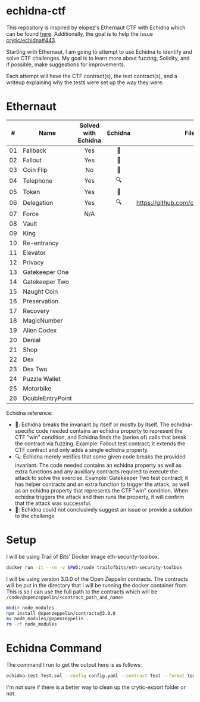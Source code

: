 # echidna-ctf
This repository is inspired by elopez's Ethernaut CTF with Echidna which can be found [here](https://github.com/elopez/echidna-ethernaut).  Additionally, the goal is to help the issue [crytic/echidna#443](https://github.com/crytic/echidna/issues/433). 

Starting with Ethernaut, I am going to attempt to use Echidna to identify and solve CTF challenges. My goal is to learn more about fuzzing, Solidity, and if possible, make suggestions for improvements.

Each attempt will have the CTF contract(s), the test contract(s), and a writeup explaining why the tests were set up the way they were. 

# Ethernaut

| \#  | Name             | Solved with Echidna |     Echidna     | Filed Issue                                  |
| --- | ---------------- |:-------------------:|:---------------:| -------------------------------------------- |
| 01  | Fallback         |         Yes         |    :muscle:     |                                              |
| 02  | Fallout          |         Yes         |    :muscle:     |                                              |
| 03  | Coin Flip        |         No          | :no_entry_sign: |                                              |
| 04  | Telephone        |         Yes         |      :mag:      |                                              |
| 05  | Token            |         Yes         |    :muscle:     |                                              |
| 06  | Delegation       |         Yes         |      :mag:      | https://github.com/crytic/echidna/issues/764 |
| 07  | Force            |         N/A         |                 |                                              |
| 08  | Vault            |                     |                 |                                              |
| 09  | King             |                     |                 |                                              |
| 10  | Re-entrancy      |                     |                 |                                              |
| 11  | Elevator         |                     |                 |                                              |
| 12  | Privacy          |                     |                 |                                              |
| 13  | Gatekeeper One   |                     |                 |                                              |
| 14  | Gatekeeper Two   |                     |                 |                                              |
| 15  | Naught Coin      |                     |                 |                                              |
| 16  | Preservation     |                     |                 |                                              |
| 17  | Recovery         |                     |                 |                                              |
| 18  | MagicNumber      |                     |                 |                                              |
| 19  | Alien Codex      |                     |                 |                                              |
| 20  | Denial           |                     |                 |                                              |
| 21  | Shop             |                     |                 |                                              |
| 22  | Dex              |                     |                 |                                              |
| 23  | Dex Two          |                     |                 |                                              |
| 24  | Puzzle Wallet    |                     |                 |                                              |
| 25  | Motorbike        |                     |                 |                                              |
| 26  | DoubleEntryPoint |                     |                 |                                              |

Echidna reference:
 * :muscle:: Echidna breaks the invariant by itself or mostly by itself. The echidna-specific code needed contains an echidna property to represent the CTF "win" condition, and Echidna finds the (series of) calls that break the contract via fuzzing. Example: Fallout test contract; it extends the CTF contract and only adds a single echidna property.
 * :mag:: Echidna merely verifies that some given code breaks the provided invariant. The code needed contains an echidna property as well as extra functions and any auxiliary contracts required to execute the attack to solve the exercise. Example: Gatekeeper Two test contract; it has helper contracts and an extra function to trigger the attack, as well as an echidna property that represents the CTF "win" condition. When echidna triggers the attack and then runs the property, it will confirm that the attack was successful.
 * :no_entry_sign:: Echidna could not conclusively suggest an issue or provide a solution to the challenge



# Setup 
I will be using Trail of Bits' Docker image eth-security-toolbox.

```bash
docker run -it --rm -v $PWD:/code trailofbits/eth-security-toolbox
```

I will be using version 3.0.0 of the Open Zeppelin contracts. The contracts will be put in the directory that I will be running the docker container from. This is so I can use the full path to the contracts which will be `/code/@openzeppelin/<contract_path_and_name>`

```bash
mkdir node_modules
npm install @openzeppelin/contracts@3.0.0
mv node_modules/@openzeppelin .
rm -rf node_modules
```

# Echidna Command
The command I run to get the output here is as follows:
```bash
echidna-test Test.sol --config config.yaml --contract Test --format text | tee echidna-text-run.log && rm -rf crytic-export
```

I'm not sure if there is a better way to clean up the crytic-export folder or not. 